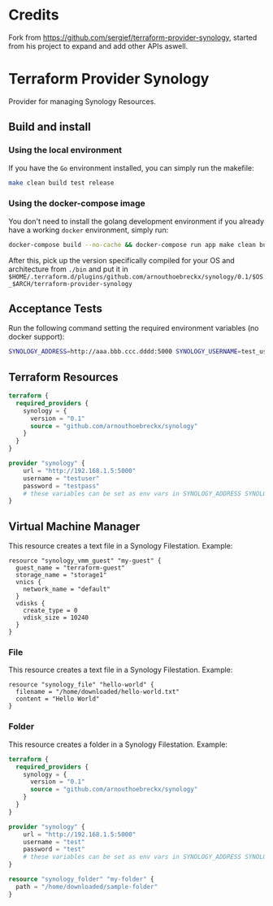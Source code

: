 # Credits

Fork from https://github.com/sergief/terraform-provider-synology, started from his project to expand and add other APIs aswell.

# Terraform Provider Synology

Provider for managing Synology Resources.

## Build and install
### Using the local environment
If you have the `Go` environment installed, you can simply run the makefile:
```bash
make clean build test release
```
### Using the docker-compose image
You don't need to install the golang development environment if you already have a working `docker` environment, simply run:
```bash
docker-compose build --no-cache && docker-compose run app make clean build test release
```

After this, pick up the version specifically compiled for your OS and architecture from `./bin` and put it in `$HOME/.terraform.d/plugins/github.com/arnouthoebreckx/synology/0.1/$OS_$ARCH/terraform-provider-synology`


## Acceptance Tests
Run the following command setting the required environment variables (no docker support):
```bash
SYNOLOGY_ADDRESS=http://aaa.bbb.ccc.dddd:5000 SYNOLOGY_USERNAME=test_user SYNOLOGY_PASSWORD=test_password make testacc
```

## Terraform Resources

```terraform
terraform {
  required_providers {
    synology = {
      version = "0.1"
      source = "github.com/arnouthoebreckx/synology"
    }
  }
}

provider "synology" {
    url = "http://192.168.1.5:5000"
    username = "testuser"
    password = "testpass"
    # these variables can be set as env vars in SYNOLOGY_ADDRESS SYNOLOGY_USERNAME and SYNOLOGY_PASSWORD
}
```
## Virtual Machine Manager
This resource creates a text file in a Synology Filestation.
Example:

```
resource "synology_vmm_guest" "my-guest" {
  guest_name = "terraform-guest"
  storage_name = "storage1"
  vnics {
    network_name = "default"
  }
  vdisks {
    create_type = 0
    vdisk_size = 10240
  }
}

```

### File

This resource creates a text file in a Synology Filestation.
Example:

```
resource "synology_file" "hello-world" {
  filename = "/home/downloaded/hello-world.txt"
  content = "Hello World"
}
```

### Folder

This resource creates a folder in a Synology Filestation.
Example:
```terraform
terraform {
  required_providers {
    synology = {
      version = "0.1"
      source = "github.com/arnouthoebreckx/synology"
    }
  }
}

provider "synology" {
    url = "http://192.168.1.5:5000"
    username = "test"
    password = "test"
    # these variables can be set as env vars in SYNOLOGY_ADDRESS SYNOLOGY_USERNAME and SYNOLOGY_PASSWORD
}

resource "synology_folder" "my-folder" {
  path = "/home/downloaded/sample-folder"
}
```
